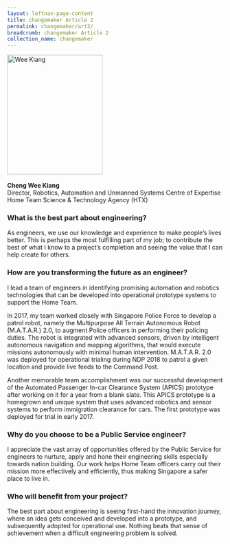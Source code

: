 ```yaml
---
layout: leftnav-page-content
title: changemaker Article 2
permalink: changemaker/art2/
breadcrumb: changemaker Article 2
collection_name: changemaker
---
```

<img src="/images/190x238px-weekiang.jpg" alt="Wee Kiang" style="width:222px;height:278px;" align="left">
<br clear="left">
<br>
<strong>Cheng Wee Kiang</strong>
<br> Director, Robotics, Automation and Unmanned Systems Centre of Expertise
<br> Home Team Science & Technology Agency (HTX)

### What is the best part about engineering?
As engineers, we use our knowledge and experience to make people’s lives better. This is perhaps the most fulfilling part of my job; to contribute the best of what I know to a project’s completion and seeing the value that I can help create for others.

### How are you transforming the future as an engineer?
I lead a team of engineers in identifying promising automation and robotics technologies that can be developed into operational prototype systems to support the Home Team.

In 2017, my team worked closely with Singapore Police Force to develop a patrol robot, namely the Multipurpose All Terrain Autonomous Robot (M.A.T.A.R.) 2.0, to augment Police officers in performing their policing duties. The robot is integrated with advanced sensors, driven by intelligent autonomous navigation and mapping algorithms, that would execute missions autonomously with minimal human intervention. M.A.T.A.R. 2.0 was deployed for operational trialing during NDP 2018 to patrol a given location and provide live feeds to the Command Post.

Another memorable team accomplishment was our successful development of the Automated Passenger In-car Clearance System (APICS) prototype after working on it for a year from a blank slate. This APICS prototype is a homegrown and unique system that uses advanced robotics and sensor systems to perform immigration clearance for cars. The first prototype was deployed for trial in early 2017.

### Why do you choose to be a Public Service engineer?
I appreciate the vast array of opportunities offered by the Public Service for engineers to nurture, apply and hone their engineering skills especially towards nation building. Our work helps Home Team officers carry out their mission more effectively and efficiently, thus making Singapore a safer place to live in.

### Who will benefit from your project?
The best part about engineering is seeing first-hand the innovation journey, where an idea gets conceived and developed into a prototype, and subsequently adopted for operational use. Nothing beats that sense of achievement when a difficult engineering problem is solved.



